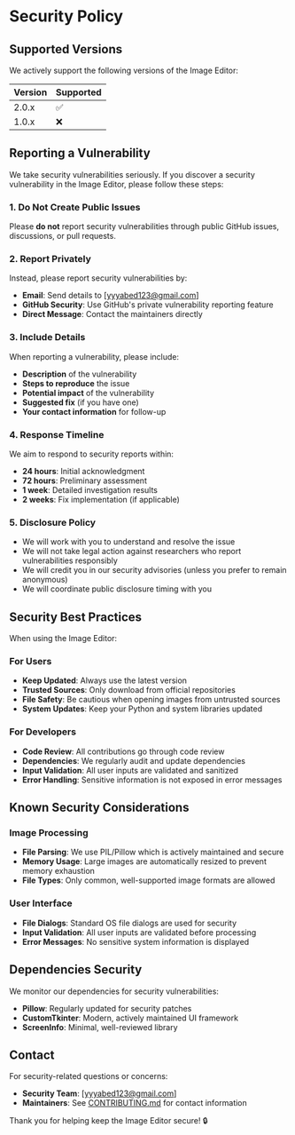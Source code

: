 # Security Policy

## Supported Versions

We actively support the following versions of the Image Editor:

| Version | Supported          |
| ------- | ------------------ |
| 2.0.x   | :white_check_mark: |
| 1.0.x   | :x:                |

## Reporting a Vulnerability

We take security vulnerabilities seriously. If you discover a security vulnerability in the Image Editor, please follow these steps:

### 1. **Do Not** Create Public Issues

Please **do not** report security vulnerabilities through public GitHub issues, discussions, or pull requests.

### 2. Report Privately

Instead, please report security vulnerabilities by:

- **Email**: Send details to [yyyabed123@gmail.com]
- **GitHub Security**: Use GitHub's private vulnerability reporting feature
- **Direct Message**: Contact the maintainers directly

### 3. Include Details

When reporting a vulnerability, please include:

- **Description** of the vulnerability
- **Steps to reproduce** the issue
- **Potential impact** of the vulnerability
- **Suggested fix** (if you have one)
- **Your contact information** for follow-up

### 4. Response Timeline

We aim to respond to security reports within:

- **24 hours**: Initial acknowledgment
- **72 hours**: Preliminary assessment
- **1 week**: Detailed investigation results
- **2 weeks**: Fix implementation (if applicable)

### 5. Disclosure Policy

- We will work with you to understand and resolve the issue
- We will not take legal action against researchers who report vulnerabilities responsibly
- We will credit you in our security advisories (unless you prefer to remain anonymous)
- We will coordinate public disclosure timing with you

## Security Best Practices

When using the Image Editor:

### For Users
- **Keep Updated**: Always use the latest version
- **Trusted Sources**: Only download from official repositories
- **File Safety**: Be cautious when opening images from untrusted sources
- **System Updates**: Keep your Python and system libraries updated

### For Developers
- **Code Review**: All contributions go through code review
- **Dependencies**: We regularly audit and update dependencies
- **Input Validation**: All user inputs are validated and sanitized
- **Error Handling**: Sensitive information is not exposed in error messages

## Known Security Considerations

### Image Processing
- **File Parsing**: We use PIL/Pillow which is actively maintained and secure
- **Memory Usage**: Large images are automatically resized to prevent memory exhaustion
- **File Types**: Only common, well-supported image formats are allowed

### User Interface
- **File Dialogs**: Standard OS file dialogs are used for security
- **Input Validation**: All user inputs are validated before processing
- **Error Messages**: No sensitive system information is displayed

## Dependencies Security

We monitor our dependencies for security vulnerabilities:

- **Pillow**: Regularly updated for security patches
- **CustomTkinter**: Modern, actively maintained UI framework
- **ScreenInfo**: Minimal, well-reviewed library

## Contact

For security-related questions or concerns:

- **Security Team**: [yyyabed123@gmail.com]
- **Maintainers**: See [CONTRIBUTING.md](CONTRIBUTING.md) for contact information

Thank you for helping keep the Image Editor secure! 🔒
